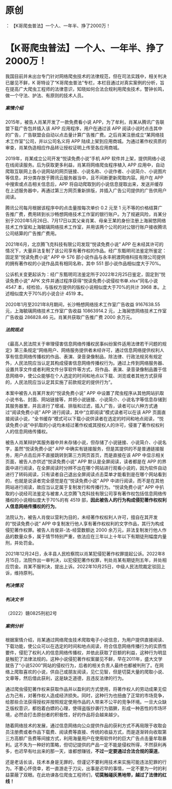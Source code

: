 # 原创
：  【K哥爬虫普法】一个人、一年半、挣了2000万！

# 【K哥爬虫普法】一个人、一年半、挣了2000万！

> 
我国目前并未出台专门针对网络爬虫技术的法律规范，但在司法实践中，相关判决已屡见不鲜，K 哥特设了“K哥爬虫普法”专栏，本栏目通过对真实案例的分析，旨在提高广大爬虫工程师的法律意识，知晓如何合法合规利用爬虫技术，警钟长鸣，做一个守法、护法、有原则的技术人员。


##### 案情介绍

2015年，被告人肖某开发了一款免费看小说 APP，为了牟利，肖某从腾讯广告联盟下载广告包并插入该 APP 应用程序，用户在通过该 APP 阅读小说时点击其中的广告，广告联盟会自动以点击量计算广告推广费。之后肖某注册成立“某网络技术工作室”公司，并以公司名义将 APP 陆续上架到应用商城。为通过著作权资质的审查，肖某伪造相应作品转让授权证明上传至各应用商城。

2019年，肖某成立公司开发“悦读免费小说”手机 APP 软件并上架，提供网络小说在线阅读服务。后为获取更多利益，肖某将网络爬虫程序植入 APP 应用中，自动爬取互联网上各小说网站的网页链接、小说名称、小说作者、小说简介、小说图片等信息，并分类存放于腾讯云服务器当中，且不间断更新爬取内容。用户在 APP 中搜索或点击相关信息后，APP 将自动爬取到的小说信息提取出来，发送并缓存在上述服务器中，再通过第三方网页重新排版，并插入广告公司提供的广告供用户阅读。

腾讯公司每月根据该程序中的点击量按每次单价 0.2 元至 1 元不等的价格结算广告推广费，费用转到长沙畅想网络技术工作室的银行账户。为了规避风险，肖某分别于2020年5月26日、7月17日以其父亲肖某、母亲王某的身份注册上海昶悠网络技术工作室和上海毓璃网络技术工作室，并用该两个公司的对公银行账户接收腾讯公司结算的广告推广费用。

2021年6月，北京腾飞克科技有限公司发现“悦读免费小说” APP 在未经其许可的情况下，大量非法复制了该公司享有著作权的作品。经广东甄明司法鉴定所鉴定：固定至“悦读免费小说” APP 中 576 部小说作品与永丰舸渡网络科技有限公司提供的拥有著作权的小说作品具有相同名称，其中 551 部小说作品相似度大于70%。

公诉机关变更起诉为：经广东甄明司法鉴定所于2022年2月25日鉴定，固定到“悦读免费小说” APK 文件并通过程序获得“悦读免费小说侵权书单.xlsx”同名小说 4547 本，经检验，与版权方提供的版权小说相似度大于70%的共计 3968 本。上述相似度大于70%的小说合计 4519 本。

2020年1月至2021年8月期间，长沙畅想网络技术工作室广告收益 9167638.55 元，上海毓璃网络技术工作室广告收益 10863914.2 元，上海昶悠网络技术工作室广告收益 286828.46 元。肖某共获取广告推广费 2000 余万元。

##### 法院观点

《最高人民法院关于审理侵害信息网络传播权民事纠纷案件适用法律若干问题的规定》第三条规定“网络用户、网络服务提供者未经许可，通过信息网络提供权利人享有信息网络传播权的作品、表演、录音录像制品，除法律、行政法规另有规定外，人民法院应当认定其构成侵害信息网络传播权行为。通过上传到网络服务器、设置共享文件或者利用文件分享软件等方式，将作品、表演、录音录像制品置于信息网络中，使公众能够在个人选定的时间和地点以下载、浏览或者其他方式获得的，人民法院应当认定其实施了前款规定的提供行为”。

本案中被告人肖某开发的“悦读免费小说” APP 中设置了爬虫程序从其他网站扒取小说书名、封面、网站链接等，并把小说链接、小说简介、小说名字等信息存储到其服务器里，并且进行了增减、排版和过滤，插入广告，读者可以六种方式通过“阅读免费小说” APP 进行阅读，其中“立即阅读”模式读者可以在该 APP 页面直接阅读小说，“全书缓存”模式可以下载小说供读者在选定的时间和地点阅读，“悦读免费小说”中扒取的小说均未经过著作权或其授权人的许可，侵害了著作权权利人的信息网络传播权。

被告人肖某辩护其服务器中并未存储小说，但存储了小说链接、小说简介、小说名字，虽然“悦读免费小说” APP 中确实有链接服务，但是其提供的不是普通链接服务，用户点击后并不直接跳转到第三方网页首页，而是直接在该 APP 中显示相关页面，被告人亦供述“悦读免费小说” APP 默认是全屏阅读，读者都是在 APP 的界面中进行阅读，在全屏阅读时分辨不出在哪个网站进行观看小说的，因为软件自动进行了转码阅读，只有读者自己退出全屏阅读点击菜单才能看到是在哪个网站看到的，也就是说读者完全感觉是在“悦读免费小说” APP 中进行阅读，而不是在其他网站进行阅读，故应当认定属于复制发行和传播行为。“悦读免费小说” APP 中扒取的小说经司法鉴定与被害人北京腾飞克科技有限公司享有著作权包括信息网络传播权的小说相似度大于70%的有 4519 部，**因此被告人的行为构成侵犯著作权权利人信息网络传播权的行为**。

法院认为，被告人肖俊以营利为目的，未经著作权权利人许可，擅自在其开发的“悦读免费小说” APP 中复制发行他人享有著作权权利的文字作品，其行为构成侵犯著作权罪。被告人肖俊非-法-经营数额达 2000 余万元，非法复制发行他人作品的数量众多，属于情节特别严重，依法应在三年以上十年以下有期徒刑幅度内量刑，并处罚金。

2021年12月24日，永丰县人民检察院以肖某犯侵犯著作权罪提起公诉。2022年8月15日，法院作出一审判决，以犯侵犯著作权罪，判处肖某有期徒刑五年，并处相应罚金。肖某不服判决，提出上诉。2022年10月25日，中级人民法院裁定驳回上诉，维持原判。

##### 判决情况

##### 判决文书

（2022）赣0825刑初2号

##### 案例分析

根据案情介绍，肖某通过网络爬虫技术爬取电子小说信息，为用户提供直接阅读、下载功能，使公众可以在选定的时间和地点阅读，符合信息网络传播行为的实质性要件，侵犯了权利人的信息网络传播权，并依此获取了巨额的利益，这种行为明显是触犯了法律法规的。这种小说侵犯著作权案屡见不鲜，早在2011年，盛大文学就告了“小说5200”网站的侵权行为，后者的相关负责人最终也都被判刑了。在网络上爬取喜欢的小说，供自己或朋友阅读，见仁见智，但是切莫大量的爬取小说、文章等，然后借此获利，这是缺乏道德，且违反法律的行为。

通过爬虫侵犯著作权来获取作品并以盈利的方式使用，将著作权人的劳动成果无偿占为己有，对著作权人造成经济损失。同时，这种行为也扭曲了正常的市场竞争，给那些合法获得授权并按照规定使用作品的人带来不公平的竞争环境。一旦大众缺乏版权意识，都抱着白嫖的心理，使得盗版抄袭行为猖獗，形成一种恶性的市场环境，必然会打击原创者的积极性，好的作品将会越来越少。

随着网络技术的发展，通过信息网络向公众提供作品的获利方式不再局限于收取会员注册费或者作品下载费、阅读费等直接、传统的收益方式，而是逐渐转向收取第三方高额广告费等间接方式，利用海量用户在使用软件时的巨大广告点击量牟取暴利。这不失为一种好的策略，但切记提供的产品一定不能是侵权所得，不然获利再多，也迟早有吐出来的那一天，谁都想赚钱，**不过一定要通过合法合规的渠道**。

还是老话长谈，技术本身是无罪的，但谨记不要利用技术来实施可能违法犯罪的行为。不要心怀侥幸，若一直游走于刀尖，出事是迟早的事情，一定不要为一时的利益蒙蔽了双眼。在此劝谏各位爬虫工程师们，**切莫触碰灰黑地带，越过了法律的红线！**
